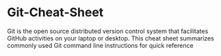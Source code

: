 # Git-Cheat-Sheet
Git is the open source distributed version control system that facilitates GitHub activities on
your laptop or desktop. This cheat sheet summarizes commonly used Git command line 
instructions for quick reference
